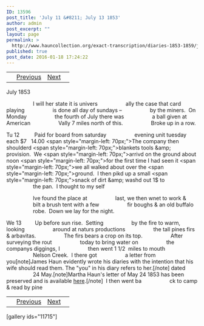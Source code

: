 ```yaml
---
ID: 13596
post_title: 'July 11 &#8211; July 13 1853'
author: admin
post_excerpt: ""
layout: page
permalink: >
  http://www.hauncollection.org/exact-transcription/diaries-1853-1859/july-11-july-13-1853/
published: true
post_date: 2016-01-18 17:24:22
---
```

<table style="width: 100%;" align="center">
<tbody>
<tr>
<td> <a href="http://www.hauncollection.org/diaries-1853-1859/accounts-page-2/"><img class="" src="https://lh3.googleusercontent.com/-EFJpxxNiPNw/VqgtWBCZrMI/AAAAAAAAAFU/WfY4lPFWWkg/s800-Ic42/Soeb-Plain-Arrows-8-10px.png" alt="" width="10" height="10" /></a> <a href="http://www.hauncollection.org/diaries-1853-1859/july-9-july-11-1853/">Previous</a></td>
<td style="text-align: right;"><a href="http://www.hauncollection.org/diaries-1853-1859/july-13-july-24-1853/">Next</a> <a href="http://www.hauncollection.org/diaries-1853-1859/july-13-july-24-1853/"><img src="https://lh3.googleusercontent.com/-67k0cYlpXHw/VqgtWKz1MXI/AAAAAAAAAFU/k9PW_Piyurk/s800-Ic42/Soeb-Plain-Arrows-5-10px.png" alt="" width="10" height="10" /></a></td>
</tr>
</tbody>
</table>
July 1853

<span style="margin-left: 70px;">I will her state it is univers
<span style="margin-left: 70px;">ally the case that card playing
<span style="margin-left: 70px;">is done all day of sundays –
<span style="margin-left: 70px;">by the miners.  On Monday
<span style="margin-left: 70px;">the fourth of July there was
<span style="margin-left: 70px;">a ball given at American
<span style="margin-left: 70px;">Vally 7 miles north of this.
<span style="margin-left: 70px;">Broke up in a row.</span></span></span></span></span></span></span></span>

Tu 12          Paid for board from saturday
<span style="margin-left: 70px;">evening unit tuesday   each $7   14.00
<span style="margin-left: 70px;">The company then shoulderd
<span style="margin-left: 70px;">blankets tools &amp; provision.  We
<span style="margin-left: 70px;">arrivd on the ground about noon
<span style="margin-left: 70px;">for the first time I had seen it
<span style="margin-left: 70px;">we all walked about over the
<span style="margin-left: 70px;">ground.  I then pikd up a small
<span style="margin-left: 70px;">snack of dirt &amp; washd out 1$ to
<span style="margin-left: 70px;">the pan.  I thought to my self</span></span></span></span></span></span></span></span></span>

<span style="margin-left: 70px;">Ive found the place at
<span style="margin-left: 70px;">last, we then wnet to work &amp;
<span style="margin-left: 70px;">bilt a brush tent with a few
<span style="margin-left: 70px;">fir boughs &amp; an old buffalo
<span style="margin-left: 70px;">robe.  Down we lay for the night.</span></span></span></span></span>

We 13         Up before sun rise.  Setting
<span style="margin-left: 70px;">by the fire to warm, looking
<span style="margin-left: 70px;">around at naturs productions
<span style="margin-left: 70px;">the tall pines firs &amp; arbavitas.
<span style="margin-left: 70px;">The firs bears a crop on its top.
<span style="margin-left: 70px;">After surveying the rout
<span style="margin-left: 70px;">today to bring water on
<span style="margin-left: 70px;">the companys diggings, I
<span style="margin-left: 70px;">then went 1 1/2  miles to mouth
<span style="margin-left: 70px;">Nelson Creek.  I there got
<span style="margin-left: 70px;">a letter from you[note]James Haun evidently wrote his diaries with the intention that his wife should read them. The "you" in his diary refers to her.[/note] dated
<span style="margin-left: 70px;">24 May.[note]Martha Haun's letter of May 24 1853 has been preserved and is available <a title="May 24 1853" href="http://www.hauncollection.org/version-3/version-iii-series-ii/may-24-1853-martha-haun-to-james-haun/">here</a>.[/note]  I then went ba
<span style="margin-left: 70px;">ck to camp &amp; read by pine</span></span></span></span></span></span></span></span></span></span></span></span>
<table style="width: 100%;" align="center">
<tbody>
<tr>
<td> <a href="http://www.hauncollection.org/diaries-1853-1859/accounts-page-2/"><img class="" src="https://lh3.googleusercontent.com/-EFJpxxNiPNw/VqgtWBCZrMI/AAAAAAAAAFU/WfY4lPFWWkg/s800-Ic42/Soeb-Plain-Arrows-8-10px.png" alt="" width="10" height="10" /></a> <a href="http://www.hauncollection.org/diaries-1853-1859/july-9-july-11-1853/">Previous</a></td>
<td style="text-align: right;"><a href="http://www.hauncollection.org/diaries-1853-1859/july-13-july-24-1853/">Next</a> <a href="http://www.hauncollection.org/diaries-1853-1859/july-13-july-24-1853/"><img src="https://lh3.googleusercontent.com/-67k0cYlpXHw/VqgtWKz1MXI/AAAAAAAAAFU/k9PW_Piyurk/s800-Ic42/Soeb-Plain-Arrows-5-10px.png" alt="" width="10" height="10" /></a></td>
</tr>
</tbody>
</table>
[gallery ids="11715"]